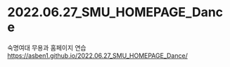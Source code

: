 # 2022.06.27_SMU_HOMEPAGE_Dance
숙명여대 무용과 홈페이지 연습
https://asben1.github.io/2022.06.27_SMU_HOMEPAGE_Dance/
